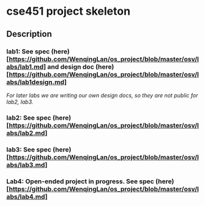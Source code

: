 # cse451 project skeleton

## Description
### lab1: See spec (here)[https://github.com/WenqingLan/os_project/blob/master/osv/labs/lab1.md] and design doc (here)[https://github.com/WenqingLan/os_project/blob/master/osv/labs/lab1design.md]    

*For later labs we are writing our own design docs, so they are not public for lab2, lab3.*

### lab2: See spec (here)[https://github.com/WenqingLan/os_project/blob/master/osv/labs/lab2.md] 

### lab3: See spec (here)[https://github.com/WenqingLan/os_project/blob/master/osv/labs/lab3.md]

### Lab4: Open-ended project in progress. See spec (here)[https://github.com/WenqingLan/os_project/blob/master/osv/labs/lab4.md]


